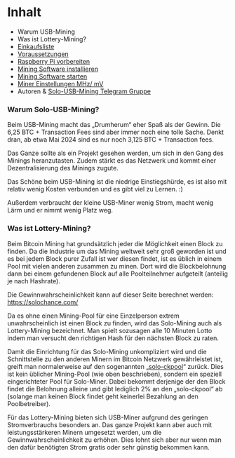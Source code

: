 # Inhalt

- Warum USB-Mining
- Was ist Lottery-Mining?
- [Einkaufsliste](shopping-list.md)
- [Voraussetzungen](requirements.md)
- [Raspberry Pi vorbereiten](prepare_pi.md)
- [Mining Software installieren](install_miner.md)
- [Mining Software starten](start_mining.md)
- [Miner Einstellungen MHz/ mV](miner-settings.md)
- Autoren & [Solo-USB-Mining Telegram Gruppe](https://t.me/solo_usb_mining)

### Warum Solo-USB-Mining?

Beim USB-Mining macht das „Drumherum“ eher Spaß als der Gewinn. Die 6,25 BTC + Transaction Fees sind aber immer noch eine tolle Sache. Denkt dran, ab etwa Mai 2024 sind es nur noch 3,125 BTC + Transaction fees.

Das Ganze sollte als ein Projekt gesehen werden, um sich in den Gang des Minings heranzutasten. Zudem stärkt es das Netzwerk und kommt einer Dezentralisierung des Minings zugute.

Das Schöne beim USB-Mining ist die niedrige Einstiegshürde, es ist also mit relativ wenig Kosten verbunden und es gibt viel zu Lernen. :)

Außerdem verbraucht der kleine USB-Miner wenig Strom, macht wenig Lärm und er nimmt wenig Platz weg.

### Was ist Lottery-Mining?

Beim Bitcoin Mining hat grundsätzlich jeder die Möglichkeit einen Block zu finden. Da die Industrie um das Mining weltweit sehr groß geworden ist und es bei jedem Block purer Zufall ist wer diesen findet, ist es üblich in einem Pool mit vielen anderen zusammen zu minen. Dort wird die Blockbelohnung dann bei einem gefundenen Block auf alle Poolteilnehmer aufgeteilt (anteilig je nach Hashrate).

Die Gewinnwahrscheinlichkeit kann auf dieser Seite berechnet werden: https://solochance.com/

Da es ohne einen Mining-Pool für eine Einzelperson extrem unwahrscheinlich ist einen Block zu finden, wird das Solo-Mining auch als Lottery-Mining bezeichnet. Man spielt sozusagen alle 10 Minuten Lotto indem man versucht den richtigen Hash für den nächsten Block zu raten.

Damit die Einrichtung für das Solo-Mining unkompliziert wird und die Schnittstelle zu den anderen Minern im Bitcoin Netzwerk gewährleistet ist, greift man normalerweise auf den sogenannten „[solo-ckpool](https://solo.ckpool.org/)“ zurück. Dies ist kein üblicher Mining-Pool (wie oben beschrieben), sondern ein speziell eingerichteter Pool für Solo-Miner. Dabei bekommt derjenige der den Block findet die Belohnung alleine und gibt lediglich 2% an den „solo-ckpool“ ab (solange man keinen Block findet geht keinerlei Bezahlung an den Poolbetreiber).

Für das Lottery-Mining bieten sich USB-Miner aufgrund des geringen Stromverbrauchs besonders an. Das ganze Projekt kann aber auch mit leistungsstärkeren Minern umgesetzt werden, um die Gewinnwahrscheinlichkeit zu erhöhen. Dies lohnt sich aber nur wenn man den dafür benötigten Strom gratis oder sehr günstig bekommen kann.

